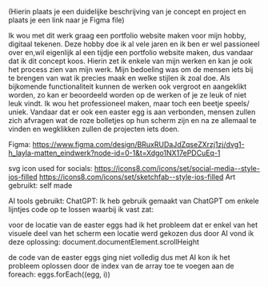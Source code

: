 (Hierin plaats je een duidelijke beschrijving van je concept en project en plaats je een link naar je Figma file)

Ik wou met dit werk graag een portfolio website maken voor mijn hobby, digitaal tekenen. Deze hobby doe ik al vele jaren en ik ben er wel passioneel over en,wil eigenlijk al een tijdje een portfolio website maken, dus vandaar dat ik dit concept koos. Hierin zet ik enkele van mijn werken en kan je ook het process zien van mijn werk.
Mijn bedoeling was om de mensen iets bij te brengen van wat ik precies maak en welke stijlen ik zoal doe. 
Als bijkomende functionaliteit kunnen de werken ook vergroot en aangeklikt worden, zo kan er beoordeeld worden op de werken of je ze leuk of niet leuk vindt.
Ik wou het professioneel maken, maar toch een beetje speels/ uniek.
Vandaar dat er ook een easter egg is aan verbonden, mensen zullen zich afvragen wat de roze bolletjes op hun scherm zijn en na ze allemaal te vinden en wegklikken zullen de projecten
iets doen.

Figma: https://www.figma.com/design/BRuxRUDaJdZqseZXrzj1zj/dvg1-h_layla-matten_eindwerk?node-id=0-1&t=Xdgo1NX17ePDCuEq-1

svg icon used for socials: 
https://icons8.com/icons/set/social-media--style-ios-filled
https://icons8.com/icons/set/sketchfab--style-ios-filled
Art gebruikt: self made


AI tools gebruikt:
ChatGPT: Ik heb  gebruik gemaakt van ChatGPT om enkele lijntjes code op te lossen waarbij ik vast zat:

voor de locatie van de easter eggs had ik het probleem dat er enkel van het visuele deel van het scherm een locatie werd gekozen dus door AI vond ik deze oplossing:
document.documentElement.scrollHeight

de code van de easter eggs ging niet volledig dus met AI kon ik het probleem oplossen door de index van de array toe te voegen aan de foreach:
eggs.forEach((egg, i))
